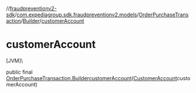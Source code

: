 //[fraudpreventionv2-sdk](../../../../index.md)/[com.expediagroup.sdk.fraudpreventionv2.models](../../index.md)/[OrderPurchaseTransaction](../index.md)/[Builder](index.md)/[customerAccount](customer-account.md)

# customerAccount

[JVM]\

public final [OrderPurchaseTransaction.Builder](index.md)[customerAccount](customer-account.md)([CustomerAccount](../../-customer-account/index.md)customerAccount)
